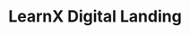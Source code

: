 ---
layout: navpage_overview
title: LearnX Digital Landing
description: ""  # meta-header for search engine results
permalink: /learnxdigital/
breadcrumb: learnx digital overview
collection_name: learnx-digital
---
